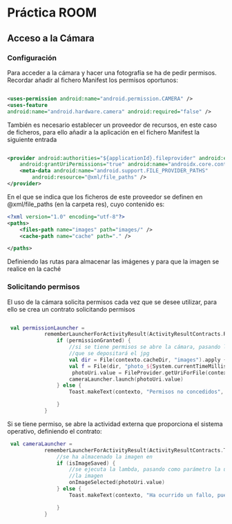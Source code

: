 # Práctica ROOM

## Acceso a la Cámara

### Configuración

Para acceder a la cámara y hacer una fotografía se ha de pedir permisos. Recordar añadir al fichero
Manifest los permisos oportunos:

```xml

<uses-permission android:name="android.permission.CAMERA" />
<uses-feature
android:name="android.hardware.camera" android:required="false" />

```

También es necesario establecer un proveedor de recursos, en este caso de ficheros, para ello añadir
a la aplicación en el fichero Manifest
la siguiente entrada

```xml

<provider android:authorities="${applicationId}.fileprovider" android:exported="false"
    android:grantUriPermissions="true" android:name="androidx.core.content.FileProvider">
    <meta-data android:name="android.support.FILE_PROVIDER_PATHS"
        android:resource="@xml/file_paths" />
</provider>

```

En el que se indica que los ficheros de este proveedor se definen en @xml/file_paths (en la carpeta
res), cuyo contenido es:

```xml
<?xml version="1.0" encoding="utf-8"?>
<paths>
    <files-path name="images" path="images/" />
    <cache-path name="cache" path="." />

</paths>
```

Definiendo las rutas para almacenar las imágenes y para que la imagen se realice en la caché

### Solicitando permisos

El uso de la cámara solicita permisos cada vez que se desee utilizar, para ello se crea un contrato
solicitando permisos

``` Kotlin

 val permissionLauncher =
            rememberLauncherForActivityResult(ActivityResultContracts.RequestPermission()) { permissionGranted ->
                if (permissionGranted) {
                    //si se tiene permisos se abre la cámara, pasando la uri en la
                    //que se depositará el jpg
                    val dir = File(contexto.cacheDir, "images").apply { if (!exists()) mkdirs() }
                    val f = File(dir, "photo_${System.currentTimeMillis()}.jpg")
                     photoUri.value = FileProvider.getUriForFile(contexto, "com.example.camara.fileprovider", f)
                    cameraLauncher.launch(photoUri.value)
                } else {
                    Toast.makeText(contexto, "Permisos no concedidos", Toast.LENGTH_LONG)

                }
            }
```
Si se tiene permiso, se abre la actividad externa que proporciona el sistema operativo, definiendo el contrato:

```Kotlin
 val cameraLauncher =
            rememberLauncherForActivityResult(ActivityResultContracts.TakePicture()) { isImageSaved ->
                //se ha almacenado la imagen en
                if (isImageSaved) {
                    //se ejecuta la lambda, pasando como parámetro la uri en la que se ha almacenado
                    //la imagen
                    onImageSelected(photoUri.value)
                } else {
                    Toast.makeText(contexto, "Ha ocurrido un fallo, puede ser por el proveedor de ficheros", Toast.LENGTH_LONG)

                }
            }
```
